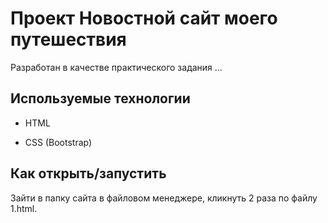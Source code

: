 # Проект Новостной сайт моего путешествия

Разработан в качестве практического задания
…

## Используемые технологии

* HTML

* CSS (Bootstrap)

## Как открыть/запустить

Зайти в папку сайта в файловом менеджере, кликнуть 2 раза по файлу 1.html.
